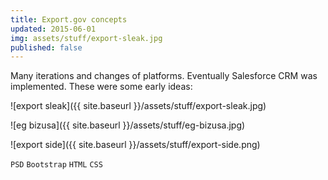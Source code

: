 ```yaml
---
title: Export.gov concepts
updated: 2015-06-01
img: assets/stuff/export-sleak.jpg
published: false
---
```


Many iterations and changes of platforms. Eventually Salesforce CRM was implemented. These were some early ideas:

![export sleak]({{ site.baseurl }}/assets/stuff/export-sleak.jpg)

![eg bizusa]({{ site.baseurl }}/assets/stuff/eg-bizusa.jpg)

![export side]({{ site.baseurl }}/assets/stuff/export-side.png)

`PSD` `Bootstrap` `HTML` `CSS` 